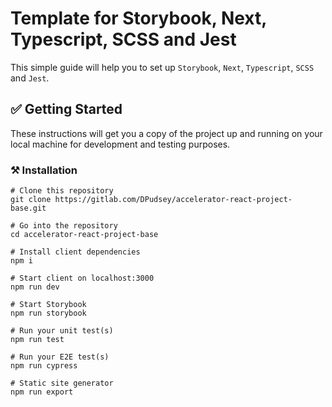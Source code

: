 # Template for Storybook, Next, Typescript, SCSS and Jest

This simple guide will help you to set up `Storybook`, `Next`, `Typescript`, `SCSS` and `Jest`.

## ✅ Getting Started

These instructions will get you a copy of the project up and running on your local machine for development and testing purposes.

### ⚒️ Installation

```
# Clone this repository
git clone https://gitlab.com/DPudsey/accelerator-react-project-base.git

# Go into the repository
cd accelerator-react-project-base

# Install client dependencies
npm i

# Start client on localhost:3000
npm run dev

# Start Storybook
npm run storybook

# Run your unit test(s)
npm run test

# Run your E2E test(s)
npm run cypress

# Static site generator
npm run export
```
